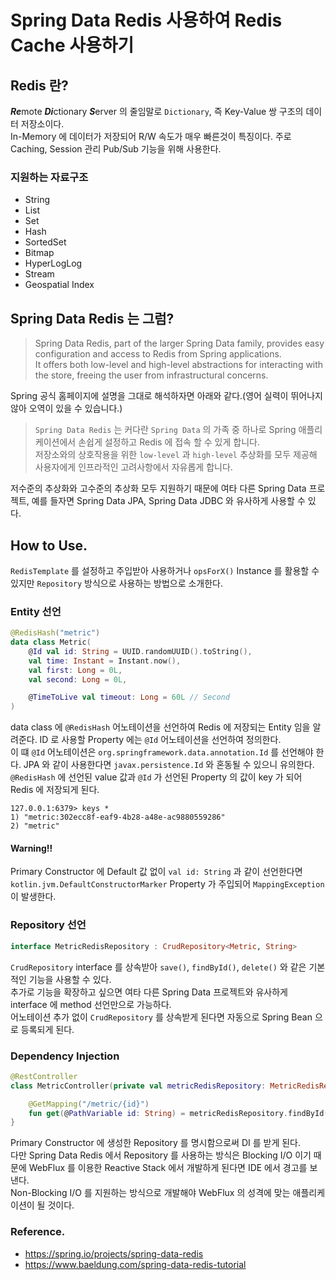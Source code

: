 # Spring Data Redis 사용하여 Redis Cache 사용하기

## Redis 란?

***Re***mote ***Di***ctionary ***S***erver 의 줄임말로 `Dictionary`, 즉 Key-Value 쌍 구조의 데이터 저장소이다.   
In-Memory 에 데이터가 저장되어 R/W 속도가 매우 빠른것이 특징이다. 주로 Caching, Session 관리 Pub/Sub 기능을 위해 사용한다.

### 지원하는 자료구조

- String
- List
- Set
- Hash
- SortedSet
- Bitmap
- HyperLogLog
- Stream
- Geospatial Index

## Spring Data Redis 는 그럼?

> Spring Data Redis, part of the larger Spring Data family, provides easy configuration and access to Redis from Spring applications.   
> It offers both low-level and high-level abstractions for interacting with the store, freeing the user from infrastructural concerns.

Spring 공식 홈페이지에 설명을 그대로 해석하자면 아래와 같다.(영어 실력이 뛰어나지 않아 오역이 있을 수 있습니다.)

> `Spring Data Redis` 는 커다란 `Spring Data` 의 가족 중 하나로 Spring 애플리케이션에서 손쉽게 설정하고 Redis 에 접속 할 수 있게 합니다.      
> 저장소와의 상호작용을 위한 `low-level` 과 `high-level` 추상화를 모두 제공해 사용자에게 인프라적인 고려사항에서 자유롭게 합니다.

저수준의 추상화와 고수준의 추상화 모두 지원하기 때문에 여타 다른 Spring Data 프로젝트, 예를 들자면 Spring Data JPA, Spring Data JDBC 와 유사하게 사용할 수 있다.

## How to Use.

`RedisTemplate` 를 설정하고 주입받아 사용하거나 `opsForX()` Instance 를 활용할 수 있지만 `Repository` 방식으로 사용하는 방법으로 소개한다.

### Entity 선언

```kotlin
@RedisHash("metric")
data class Metric(
    @Id val id: String = UUID.randomUUID().toString(),
    val time: Instant = Instant.now(),
    val first: Long = 0L,
    val second: Long = 0L,

    @TimeToLive val timeout: Long = 60L // Second
)
```

data class 에 `@RedisHash` 어노테이션을 선언하여 Redis 에 저장되는 Entity 임을 알려준다. ID 로 사용할 Property 에는 `@Id` 어노테이션을 선언하여 정의한다.   
이 떄 `@Id` 어노테이션은 `org.springframework.data.annotation.Id` 를 선언해야 한다. JPA 와 같이 사용한다면 `javax.persistence.Id` 와 혼동될 수 있으니
유의한다.    
`@RedisHash` 에 선언된 value 값과 `@Id` 가 선언된 Property 의 값이 key 가 되어 Redis 에 저장되게 된다.

```
127.0.0.1:6379> keys *
1) "metric:302ecc8f-eaf9-4b28-a48e-ac9880559286"
2) "metric"
```

#### Warning!!

Primary Constructor 에 Default 값 없이 `val id: String` 과 같이 선언한다면 `kotlin.jvm.DefaultConstructorMarker` Property 가
주입되어 `MappingException` 이 발생한다.

### Repository 선언

```kotlin
interface MetricRedisRepository : CrudRepository<Metric, String>
```

`CrudRepository` interface 를 상속받아 `save()`, `findById()`, `delete()` 와 같은 기본적인 기능을 사용할 수 있다.   
추가로 기능을 확장하고 싶으면 여타 다른 Spring Data 프로젝트와 유사하게 interface 에 method 선언만으로 가능하다.  
어노테이션 추가 없이 `CrudRepository` 를 상속받게 된다면 자동으로 Spring Bean 으로 등록되게 된다.

### Dependency Injection

```kotlin
@RestController
class MetricController(private val metricRedisRepository: MetricRedisRepository) {

    @GetMapping("/metric/{id}")
    fun get(@PathVariable id: String) = metricRedisRepository.findById(id)
}
```

Primary Constructor 에 생성한 Repository 를 명시함으로써 DI 를 받게 된다.  
다만 Spring Data Redis 에서 Repository 를 사용하는 방식은 Blocking I/O 이기 때문에 WebFlux 를 이용한 Reactive Stack 에서 개발하게 된다면 IDE 에서 경고를 보낸다.  
Non-Blocking I/O 를 지원하는 방식으로 개발해야 WebFlux 의 성격에 맞는 애플리케이션이 될 것이다.

### Reference.

- https://spring.io/projects/spring-data-redis
- https://www.baeldung.com/spring-data-redis-tutorial